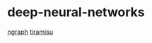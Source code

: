 # deep-neural-networks

[ngraph](https://github.com/NervanaSystems/ngraph)
[tiramisu](https://github.com/Tiramisu-Compiler/tiramisu)
